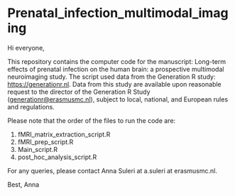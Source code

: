 # Prenatal_infection_multimodal_imaging

Hi everyone, 

This repository contains the computer code for the manuscript: Long-term effects of prenatal infection on the human brain: a prospective multimodal neuroimaging study. The script used data from the Generation R study: https://generationr.nl. Data from this study are available upon reasonable request to the director of the Generation R Study (generationr@erasmusmc.nl), subject to local, national, and European rules and regulations. 

Please note that the order of the files to run the code are:
1) fMRI_matrix_extraction_script.R
2) fMRI_prep_script.R
3) Main_script.R
4) post_hoc_analysis_script.R

For any queries, please contact Anna Suleri at a.suleri at erasmusmc.nl.

Best,
Anna 
